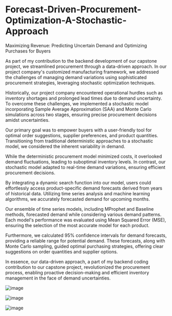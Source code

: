 # Forecast-Driven-Procurement-Optimization-A-Stochastic-Approach
Maximizing Revenue: Predicting Uncertain Demand and Optimizing Purchases for Buyers

As part of my contribution to the backend development of our capstone project, we streamlined procurement through a data-driven approach. In our project company's customized manufacturing framework, we addressed the challenges of managing demand variations using sophisticated procurement strategies, leveraging stochastic optimization techniques.

Historically, our project company encountered operational hurdles such as inventory shortages and prolonged lead times due to demand uncertainty. To overcome these challenges, we implemented a stochastic model incorporating Sample Average Approximation (SAA) and Monte Carlo simulations across two stages, ensuring precise procurement decisions amidst uncertainties.

Our primary goal was to empower buyers with a user-friendly tool for optimal order suggestions, supplier preferences, and product quantities. Transitioning from traditional deterministic approaches to a stochastic model, we considered the inherent variability in demand.

While the deterministic procurement model minimized costs, it overlooked demand fluctuations, leading to suboptimal inventory levels. In contrast, our stochastic model adapted to real-time demand variations, ensuring efficient procurement decisions.

By integrating a dynamic search function into our model, users could effortlessly access product-specific demand forecasts derived from years of historical data. Utilizing time series analysis and machine learning algorithms, we accurately forecasted demand for upcoming months.

Our ensemble of time series models, including MProphet and Baseline methods, forecasted demand while considering various demand patterns. Each model's performance was evaluated using Mean Squared Error (MSE), ensuring the selection of the most accurate model for each product.

Furthermore, we calculated 95% confidence intervals for demand forecasts, providing a reliable range for potential demand. These forecasts, along with Monte Carlo sampling, guided optimal purchasing strategies, offering clear suggestions on order quantities and supplier options.

In essence, our data-driven approach, a part of my backend coding contribution to our capstone project, revolutionized the procurement process, enabling proactive decision-making and efficient inventory management in the face of demand uncertainties.


![image](https://github.com/DonyaRazinejad/Forecast-Driven-Procurement-Optimization-A-Stochastic-Approach/assets/162476525/9f64c7a6-e771-4fe2-9d1f-5126755b78e3)

![image](https://github.com/DonyaRazinejad/Forecast-Driven-Procurement-Optimization-A-Stochastic-Approach/assets/162476525/af3fd0c9-ae9d-4287-8f22-0c56abf80dce)

![image](https://github.com/DonyaRazinejad/Forecast-Driven-Procurement-Optimization-A-Stochastic-Approach/assets/162476525/25e0ff26-3671-4f57-9145-4f18d1e8da78)




